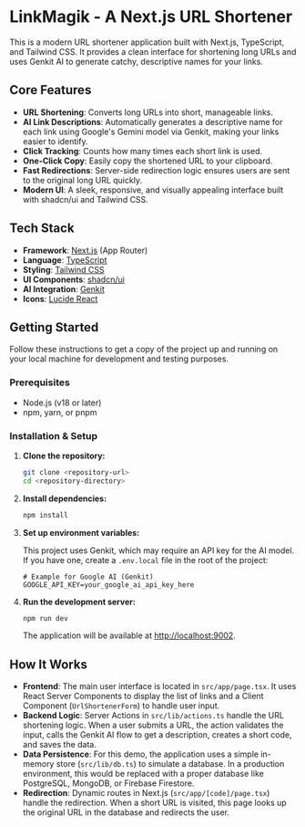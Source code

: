 # LinkMagik - A Next.js URL Shortener

This is a modern URL shortener application built with Next.js, TypeScript, and Tailwind CSS. It provides a clean interface for shortening long URLs and uses Genkit AI to generate catchy, descriptive names for your links.

## Core Features

-   **URL Shortening**: Converts long URLs into short, manageable links.
-   **AI Link Descriptions**: Automatically generates a descriptive name for each link using Google's Gemini model via Genkit, making your links easier to identify.
-   **Click Tracking**: Counts how many times each short link is used.
-   **One-Click Copy**: Easily copy the shortened URL to your clipboard.
-   **Fast Redirections**: Server-side redirection logic ensures users are sent to the original long URL quickly.
-   **Modern UI**: A sleek, responsive, and visually appealing interface built with shadcn/ui and Tailwind CSS.

## Tech Stack

-   **Framework**: [Next.js](https://nextjs.org/) (App Router)
-   **Language**: [TypeScript](https://www.typescriptlang.org/)
-   **Styling**: [Tailwind CSS](https://tailwindcss.com/)
-   **UI Components**: [shadcn/ui](https://ui.shadcn.com/)
-   **AI Integration**: [Genkit](https://firebase.google.com/docs/genkit)
-   **Icons**: [Lucide React](https://lucide.dev/)

## Getting Started

Follow these instructions to get a copy of the project up and running on your local machine for development and testing purposes.

### Prerequisites

-   Node.js (v18 or later)
-   npm, yarn, or pnpm

### Installation & Setup

1.  **Clone the repository:**

    ```bash
    git clone <repository-url>
    cd <repository-directory>
    ```

2.  **Install dependencies:**

    ```bash
    npm install
    ```

3.  **Set up environment variables:**

    This project uses Genkit, which may require an API key for the AI model. If you have one, create a `.env.local` file in the root of the project:

    ```
    # Example for Google AI (Genkit)
    GOOGLE_API_KEY=your_google_ai_api_key_here
    ```

4.  **Run the development server:**

    ```bash
    npm run dev
    ```

    The application will be available at [http://localhost:9002](http://localhost:9002).

## How It Works

-   **Frontend**: The main user interface is located in `src/app/page.tsx`. It uses React Server Components to display the list of links and a Client Component (`UrlShortenerForm`) to handle user input.
-   **Backend Logic**: Server Actions in `src/lib/actions.ts` handle the URL shortening logic. When a user submits a URL, the action validates the input, calls the Genkit AI flow to get a description, creates a short code, and saves the data.
-   **Data Persistence**: For this demo, the application uses a simple in-memory store (`src/lib/db.ts`) to simulate a database. In a production environment, this would be replaced with a proper database like PostgreSQL, MongoDB, or Firebase Firestore.
-   **Redirection**: Dynamic routes in Next.js (`src/app/[code]/page.tsx`) handle the redirection. When a short URL is visited, this page looks up the original URL in the database and redirects the user.
